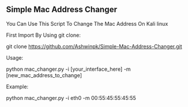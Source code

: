 
Simple Mac Address Changer
--------------------------------------------------------------


You Can Use This Script To Change The Mac Address On Kali linux

First Import By Using git clone:

  git clone https://github.com/Ashwinpk/Simple-Mac-Address-Changer.git

Usage:

  python mac_changer.py -i [your_interface_here] -m [new_mac_address_to_change]

Example:

  python mac_changer.py -i eth0 -m 00:55:45:55:45:55


